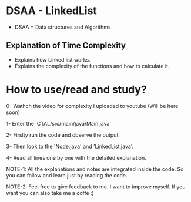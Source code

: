 # DSAA - LinkedList 
- DSAA = Data structures and Algorithms
## Explanation of Time Complexity
- Explains how Linked list works. 
- Explains the complexity of the functions and how to calculate it. 

# How to use/read and study?
0- Wathch the video for complexity I uploaded to youtube (Will be here soon)

1- Enter the 'CTAL/src/main/java/Main.java'

2- Firslty run the code and observe the output.

3- Then look to the 'Node.java' and 'LinkedList.java'.

4- Read all lines one by one with the detailed explanation. 



NOTE-1: All the explanations and notes are integrated inside the code. So you can follow and learn just by reading the code. 

NOTE-2: Feel free to give feedback to me. I want to improve myself. If you want you can also take me a coffe :) 
